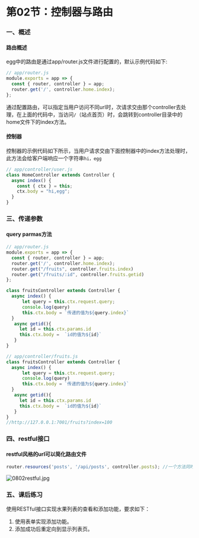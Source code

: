 
# 第02节：控制器与路由

### 一、概述

#### 路由概述

egg中的路由是通过app/router.js文件进行配置的，默认示例代码如下:

```js
// app/router.js
module.exports = app => {
  const { router, controller } = app;
  router.get('/', controller.home.index);
};
```

通过配置路由，可以指定当用户访问不同url时，次请求交由那个controller去处理，在上面的代码中，当访问`/`（站点首页）时，会跳转到controller目录中的home文件下的index方法。

#### 控制器

控制器的示例代码如下所示，当用户请求交由下面控制器中的index方法处理时，此方法会给客户端响应一个字符串`hi，egg`

```js
// app/controller/user.js
class HomeController extends Controller {
  async index() {
    const { ctx } = this;
    ctx.body = "hi,egg";
  }
}
```
### 三、传递参数

#### query parmas方法

```js
// app/router.js
module.exports = app => {
  const { router, controller } = app;
  router.get('/', controller.home.index);
  router.get("/fruits", controller.fruits.index)
  router.get("/fruits/:id", controller.fruits.getid)
};

class fruitsController extends Controller {
  async index() {
      let query = this.ctx.request.query;
      console.log(query)
      this.ctx.body = `传递的值为${query.index}`
  }
   async getid(){
     let id = this.ctx.params.id
     this.ctx.body =  `id的值为${id}`
   }
}
```

```js
// app/controller/fruits.js
class fruitsController extends Controller {
  async index() {
      let query = this.ctx.request.query;
      console.log(query)
      this.ctx.body = `传递的值为${query.index}`
  }
   async getid(){
     let id = this.ctx.params.id
     this.ctx.body =  `id的值为${id}`
   }
}
//http://127.0.0.1:7001/fruits?index=100
```

### 四、restful接口
#### restful风格的url可以简化路由文件

```js
router.resources('posts', '/api/posts', controller.posts); //一个方法同时定义增删改查
```

![0802restful.jpg](http://img.xiaozhoubg.com/Fvtnu3GErZDMmrLBdZDux0ZvzCeR)


### 五、课后练习

使用RESTful接口实现水果列表的查看和添加功能，要求如下：

1. 使用表单实现添加功能。
2. 添加成功后重定向到显示列表页。

